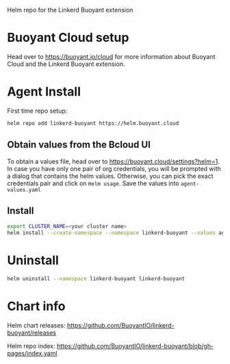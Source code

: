 Helm repo for the Linkerd Buoyant extension

# Buoyant Cloud setup

Head over to <https://buoyant.io/cloud> for more information about Buoyant Cloud
and the Linkerd Buoyant extension.

# Agent Install

First time repo setup:
```bash
helm repo add linkerd-buoyant https://helm.buoyant.cloud
```

## Obtain values from the Bcloud UI

To obtain a values file, head over to <https://buoyant.cloud/settings?helm=1>.
In case you have only one pair of org credentials, you will be prompted with
a dialog that contains the helm values. Otherwise, you can pick the exact
credentials pair and click on `Helm usage`. Save the values into `agent-values.yaml`

## Install
```bash
export CLUSTER_NAME=<your cluster name>
helm install --create-namespace --namespace linkerd-buoyant --values agent-values.yaml --set metadata.agentName=$CLUSTER_NAME linkerd-buoyant linkerd-buoyant/linkerd-buoyant
```

# Uninstall
```bash
helm uninstall --namespace linkerd-buoyant linkerd-buoyant
```

# Chart info

Helm chart releases:
<https://github.com/BuoyantIO/linkerd-buoyant/releases>

Helm repo index:
<https://github.com/BuoyantIO/linkerd-buoyant/blob/gh-pages/index.yaml>
